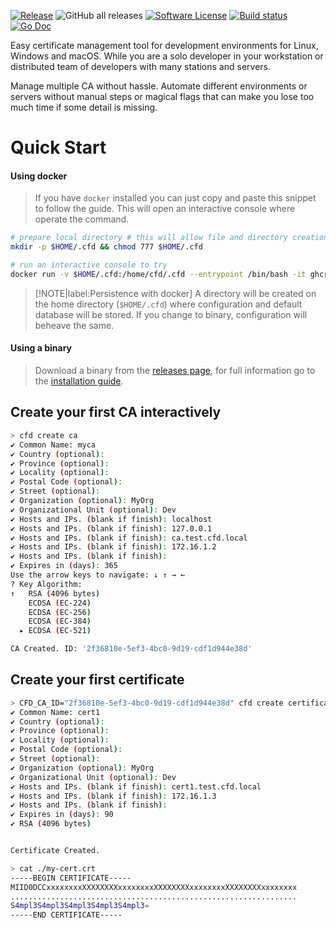 

[![Release](https://img.shields.io/github/release/fernandezvara/certsfor.svg?style=for-the-badge)](https://github.com/fernandezvara/certsfor/releases/latest)
![GitHub all releases](https://img.shields.io/github/downloads/fernandezvara/certsfor/total?style=for-the-badge)
[![Software License](https://img.shields.io/badge/license-MIT-brightgreen.svg?style=for-the-badge)](/LICENSE)
[![Build status](https://img.shields.io/github/workflow/status/fernandezvara/certsfor/goreleaser?style=for-the-badge)](https://github.com/fernandezvara/certsfor/actions?workflow=goreleaser)
[![Go Doc](https://img.shields.io/badge/godoc-reference-blue.svg?style=for-the-badge)](http://godoc.org/github.com/fernandezvara/certsfor)

Easy certificate management tool for development environments for Linux, Windows and macOS. While you are a solo developer in your workstation or distributed team of developers with many stations and servers.

Manage multiple CA without hassle. Automate different environments or servers without manual steps or magical flags that can make you lose too much time if some detail is missing.

# Quick Start

#### Using docker

>If you have `docker` installed you can just copy and paste this snippet to follow the guide. This will open an interactive console where operate the command.

```bash
# prepare local directory # this will allow file and directory creation
mkdir -p $HOME/.cfd && chmod 777 $HOME/.cfd

# run an interactive console to try
docker run -v $HOME/.cfd:/home/cfd/.cfd --entrypoint /bin/bash -it ghcr.io/fernandezvara/cfd:latest
```

>[!NOTE|label:Persistence with docker]
>A directory will be created on the home directory (`$HOME/.cfd`) where configuration and default database will be stored. If you change to binary, configuration will beheave the same.

#### Using a binary

>Download a binary from the [releases page](https://github.com/fernandezvara/certsfor/releases), for full information go to the [installation guide](./installation).

## Create your first CA interactively

```bash
> cfd create ca
✔ Common Name: myca
✔ Country (optional): 
✔ Province (optional): 
✔ Locality (optional): 
✔ Postal Code (optional): 
✔ Street (optional): 
✔ Organization (optional): MyOrg
✔ Organizational Unit (optional): Dev
✔ Hosts and IPs. (blank if finish): localhost
✔ Hosts and IPs. (blank if finish): 127.0.0.1
✔ Hosts and IPs. (blank if finish): ca.test.cfd.local
✔ Hosts and IPs. (blank if finish): 172.16.1.2
✔ Hosts and IPs. (blank if finish): 
✔ Expires in (days): 365
Use the arrow keys to navigate: ↓ ↑ → ← 
? Key Algorithm: 
↑   RSA (4096 bytes)
    ECDSA (EC-224)
    ECDSA (EC-256)
    ECDSA (EC-384)
  ▸ ECDSA (EC-521)

CA Created. ID: '2f36810e-5ef3-4bc0-9d19-cdf1d944e38d'
```

## Create your first certificate

```bash
> CFD_CA_ID="2f36810e-5ef3-4bc0-9d19-cdf1d944e38d" cfd create certificate -c ./my-cert.crt -k ./my-cert-key.crt
✔ Common Name: cert1
✔ Country (optional): 
✔ Province (optional): 
✔ Locality (optional): 
✔ Postal Code (optional): 
✔ Street (optional): 
✔ Organization (optional): MyOrg
✔ Organizational Unit (optional): Dev
✔ Hosts and IPs. (blank if finish): cert1.test.cfd.local
✔ Hosts and IPs. (blank if finish): 172.16.1.3
✔ Hosts and IPs. (blank if finish): 
✔ Expires in (days): 90
✔ RSA (4096 bytes)


Certificate Created.

> cat ./my-cert.crt 
-----BEGIN CERTIFICATE-----
MIID0DCCxxxxxxxxXXXXXXXXxxxxxxxxXXXXXXXXxxxxxxxxXXXXXXXXxxxxxxxx
................................................................
S4mpl3S4mpl3S4mpl3S4mpl3S4mpl3=
-----END CERTIFICATE-----
```
